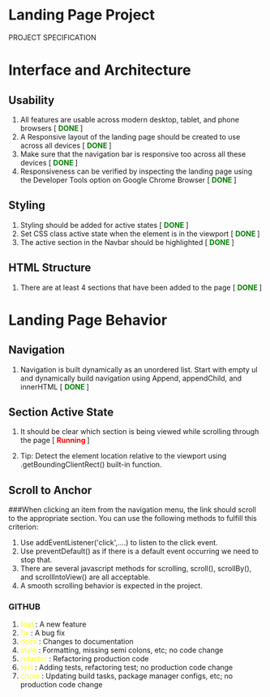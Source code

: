 # Landing Page Project
PROJECT SPECIFICATION

# Interface and Architecture


## Usability 
1.  All features are usable across modern desktop, tablet, and phone browsers [ <font color='green'> <b>DONE </b></font>]
2.  A Responsive layout of the landing page should be created to use across all devices [ <font color='green'> <b>DONE </b></font>]
3.  Make sure that the navigation bar is responsive too across all these devices [ <font color='green'> <b>DONE </b></font>]
4.  Responsiveness can be verified by inspecting the landing page using the Developer Tools option on Google Chrome Browser [ <font color='green'> <b>DONE </b></font>]

## Styling
1. Styling should be added for active states [ <font color='green'> <b>DONE </b></font>]
2. Set CSS class active state when the element is in the viewport [ <font color='green'> <b>DONE </b></font>]
3. The active section in the Navbar should be highlighted [ <font color='green'> <b>DONE </b></font>]

## HTML Structure
1. There are at least 4 sections that have been added to the page [ <font color='green'> <b>DONE </b></font>]


# Landing Page Behavior

## Navigation
1. Navigation is built dynamically as an unordered list. Start with empty ul and dynamically build navigation using Append, appendChild, and innerHTML [ <font color='green'> <b>DONE </b></font>] 

## Section Active State

1. It should be clear which section is being viewed while scrolling through the page [ <font color='red'> <b>Running </b></font>]

2. Tip: Detect the element location relative to the viewport using .getBoundingClientRect() built-in function.

## Scroll to Anchor
###When clicking an item from the navigation menu, the link should scroll to the appropriate section.
You can use the following methods to fulfill this criterion:
1. Use addEventListener('click',....) to listen to the click event.
2. Use preventDefault() as if there is a default event occurring we need to stop that.
3. There are several javascript methods for scrolling, scroll(), scrollBy(), and scrollIntoView() are all acceptable.
4. A smooth scrolling behavior is expected in the project.


### GITHUB

1. <font color='yellow'> feat </font>: A new feature
2. <font color='yellow'> fix </font>: A bug fix
3. <font color='yellow'> docs </font>: Changes to documentation
4. <font color='yellow'> style </font>: Formatting, missing semi colons, etc; no code change
5. <font color='yellow'> refactor </font>: Refactoring production code
6. <font color='yellow'> test </font>: Adding tests, refactoring test; no production code change
7. <font color='yellow'> chore </font>: Updating build tasks, package manager configs, etc; no production code change


